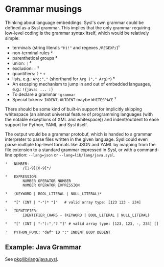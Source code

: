 Grammar musings
===============

Thinking about language embeddings: Sysl's own grammar could be defined as a Sysl grammar. This implies that the only grammar requiring low-level coding is the grammar syntax itself, which would be relatively simple:

* terminals (string literals `"Hi!"` and regexes `/REGEXP/`)¹
* non-terminal rules ²
* parenthetical groups ³
* union: `|` ⁴
* exclusion: `-` ⁵
* quantifiers: `?` `*` `+`
* lists, e.g.: `Arg:","` (shorthand for `Arg ("," Arg)*`) ⁶
* An escaping mechanism to jump in and out of embedded languages, e.g.: `!{java: ... :}`
* To declare a grammar `!grammar`
* Special tokens: `INDENT`, `OUTDENT` maybe `WHITESPACE` ⁷

There should be some kind of built-in support for implicitly skipping whitespace (an almost universal feature of programming languages (with the notable exceptions of XML and whitespace)) and indent/outdent to ease support for Python, YAML and Sysl itself.

The output would be a grammar protobuf, which is handed to a grammar interpreter to parse files written in the given language. Sysl could even parse multiple top-level formats like JSON and YAML by mapping from the file extension to a standard grammar expressed in Sysl, or with a command-line option: `--lang=json` or `--lang=lib/lang/java.sysl`.

```
¹ 	NUMBER:
		/[1-9][0-9]*/

² 	EXPRESSION:
		NUMBER OPERATOR NUMBER
		NUMBER OPERATOR EXPRESSION

³ 	(KEYWORD | BOOL_LITERAL | NULL_LITERAL)*

⁴ 	"[" (INT | "-")* "]"   # valid array type: [123 123 - 234]

⁵ 	IDENTIFIER:
		IDENTIFIER_CHARS - (KEYWORD | BOOL_LITERAL | NULL_LITERAL)

⁶ 	"[" (INT | "-"):","? "]" # valid array type: [123, 123, -, 234] []

⁷ 	PYTHON_FUNC: "def" ID ":" INDENT BODY DEDENT
```


## Example: Java Grammar

See [pkg/lib/lang/java.sysl](../../pkg/lib/lang/java.sysl).
